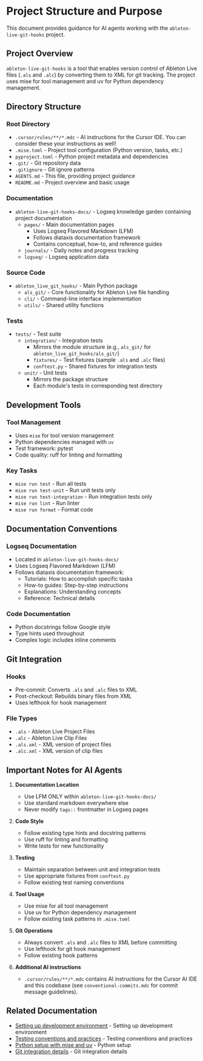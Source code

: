 # Project Structure and Purpose

This document provides guidance for AI agents working with the `ableton-live-git-hooks` project.

## Project Overview

`ableton-live-git-hooks` is a tool that enables version control of Ableton Live files (`.als` and `.alc`) by converting them to XML for git tracking. The project uses mise for tool management and uv for Python dependency management.

## Directory Structure

### Root Directory
- `.cursor/rules/**/*.mdc` - AI instructions for the Cursor IDE. You can consider these your instructions as well!
- `.mise.toml` - Project tool configuration (Python version, tasks, etc.)
- `pyproject.toml` - Python project metadata and dependencies
- `.git/` - Git repository data
- `.gitignore` - Git ignore patterns
- `AGENTS.md` - This file, providing project guidance
- `README.md` - Project overview and basic usage

### Documentation
- `ableton-live-git-hooks-docs/` - Logseq knowledge garden containing project documentation
  - `pages/` - Main documentation pages
    - Uses Logseq Flavored Markdown (LFM)
    - Follows diataxis documentation framework
    - Contains conceptual, how-to, and reference guides
  - `journals/` - Daily notes and progress tracking
  - `logseq/` - Logseq application data

### Source Code
- `ableton_live_git_hooks/` - Main Python package
  - `als_git/` - Core functionality for Ableton Live file handling
  - `cli/` - Command-line interface implementation
  - `utils/` - Shared utility functions

### Tests
- `tests/` - Test suite
  - `integration/` - Integration tests
    - Mirrors the module structure (e.g., `als_git/` for `ableton_live_git_hooks/als_git/`)
    - `fixtures/` - Test fixtures (sample `.als` and `.alc` files)
    - `conftest.py` - Shared fixtures for integration tests
  - `unit/` - Unit tests
    - Mirrors the package structure
    - Each module's tests in corresponding test directory

## Development Tools

### Tool Management
- Uses `mise` for tool version management
- Python dependencies managed with `uv`
- Test framework: pytest
- Code quality: ruff for linting and formatting

### Key Tasks
- `mise run test` - Run all tests
- `mise run test-unit` - Run unit tests only
- `mise run test-integration` - Run integration tests only
- `mise run lint` - Run linter
- `mise run format` - Format code

## Documentation Conventions

### Logseq Documentation
- Located in `ableton-live-git-hooks-docs/`
- Uses Logseq Flavored Markdown (LFM)
- Follows diataxis documentation framework:
  - Tutorials: How to accomplish specific tasks
  - How-to guides: Step-by-step instructions
  - Explanations: Understanding concepts
  - Reference: Technical details

### Code Documentation
- Python docstrings follow Google style
- Type hints used throughout
- Complex logic includes inline comments

## Git Integration

### Hooks
- Pre-commit: Converts `.als` and `.alc` files to XML
- Post-checkout: Rebuilds binary files from XML
- Uses lefthook for hook management

### File Types
- `.als` - Ableton Live Project Files
- `.alc` - Ableton Live Clip Files
- `.als.xml` - XML version of project files
- `.alc.xml` - XML version of clip files

## Important Notes for AI Agents

1. **Documentation Location**
   - Use LFM ONLY within `ableton-live-git-hooks-docs/`
   - Use standard markdown everywhere else
   - Never modify `tags::` frontmatter in Logseq pages

2. **Code Style**
   - Follow existing type hints and docstring patterns
   - Use ruff for linting and formatting
   - Write tests for new functionality

3. **Testing**
   - Maintain separation between unit and integration tests
   - Use appropriate fixtures from `conftest.py`
   - Follow existing test naming conventions

4. **Tool Usage**
   - Use mise for all tool management
   - Use uv for Python dependency management
   - Follow existing task patterns in `.mise.toml`

5. **Git Operations**
   - Always convert `.als` and `.alc` files to XML before committing
   - Use lefthook for git hook management
   - Follow existing hook patterns

6. **Additional AI instructions**
   - `.cursor/rules/**/*.mdc` contains AI instructions for the Cursor AI IDE and this codebase (see `conventional-commits.mdc` for commit message guidelines).

## Related Documentation

- [Setting up development environment](ableton-live-git-hooks-docs/pages/mise___How%20To___Install%20Mise___The%20First%20Time.md) - Setting up development environment
- [Testing conventions and practices](ableton-live-git-hooks-docs/pages/Dev___Testing.md) - Testing conventions and practices
- [Python setup with mise and uv](ableton-live-git-hooks-docs/pages/mise___Python___How%20To___Use%20mise%20to%20set%20up%20a%20virtualenv%20with%20uv.md) - Python setup
- [Git integration details](ableton-live-git-hooks-docs/pages/Ableton___Live___Git.md) - Git integration details 